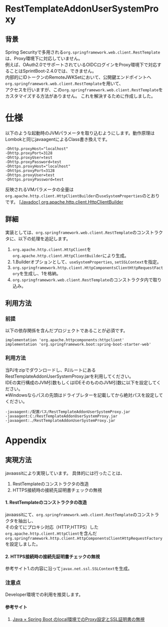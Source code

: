 # RestTemplateAddonUserSystemProxy
## 背景
Spring Securityで多用される`org.springframework.web.client.RestTemplate`は、Proxy環境下に対応していません。  
例えば、OAuth2.0でサポートされているOIDCログインをProxy環境下で対応することはSprintBoot-2.4.0では、できません。  
内部的にIDトークンのRemoteJWKSetにおいて、公開鍵エンドポイントへ`org.springframework.web.client.RestTemplate`を用いて、  
アクセスを行いますが、この`org.springframework.web.client.RestTemplate`をカスタマイズする方法がありません。
これを解決するために作成しました。

# 仕様
以下のような起動時のJVMパラメータを取り込むようにします。動作原理はLombokと同じjavaagentによるClass書き換えです。  
```
-Dhttp.proxyHost="localhost"
-Dhttp.proxyPort=3128
-Dhttp.proxyUser=test
-Dhttp.proxyPassword=test
-Dhttps.proxyHost="localhost"
-Dhttps.proxyPort=3128
-Dhttps.proxyUser=test
-Dhttps.proxyPassword=test
```
反映されるVMパラメータの全量は`org.apache.http.client.HttpClientBuilder`の`useSystemProperties`のとおりです。
[[Javadoc] org.apache.http.client.HttpClientBuilder](https://hc.apache.org/httpcomponents-client-ga/httpclient/apidocs/org/apache/http/impl/client/HttpClientBuilder.html)

## 詳細
実装としては、`org.springframework.web.client.RestTemplate`のコンストラクタに、以下の処理を追記します。
1. `org.apache.http.client.HttpClient`を`org.apache.http.client.HttpClientBuilder`により生成。
2. 1.Builderオプションとして、`useSystemProperties`, `setSSLContext`を指定。
3. `org.springframework.http.client.HttpComponentsClientHttpRequestFactory`を生成し、1を格納。   
4. `org.springframework.web.client.RestTemplate`のコンストラクタ内で取り込み。  

## 利用方法
### 前提
以下の依存関係を含んだプロジェクトであることが必須です。
```
implementation 'org.apache.httpcomponents:httpclient'
implementation 'org.springframework.boot:spring-boot-starter-web'
```

### 利用方法
当PJをzipでダウンロードし、PJルートにあるRestTemplateAddonUserSystemProxy.jarを利用してください。  
IDEの実行構成のJVM引数もしくはIDEそのもののJVM引数に以下を設定してください。  
※Windowsならパスの先頭はドライブレターを記載してから絶対パスを設定してください。
```
-javaagent:/配置パス/RestTemplateAddonUserSystemProxy.jar
-javaagent:C:/RestTemplateAddonUserSystemProxy.jar
-javaagent:./RestTemplateAddonUserSystemProxy.jar
```
# Appendix
## 実現方法
javaassitにより実現しています。
具体的には行ったことは、
1. RestTemplateのコンストラクタの改造
2. HTTPS接続時の接続先証明書チェックの無視

#### 1. RestTemplateのコンストラクタの改造
javaassitにて、`org.springframework.web.client.RestTemplate`のコンストラクタを抽出し、  
その全てにプロキシ対応（HTTP,HTTPS）した`org.apache.http.client.HttpClient`を含んだ  
`org.springframework.http.client.HttpComponentsClientHttpRequestFactory`を設定しました。

#### 2. HTTPS接続時の接続先証明書チェックの無視
参考サイト1.の内容に沿って`javax.net.ssl.SSLContext`を生成。  

### 注意点
Developer環境での利用を推奨します。

#### 参考サイト
1. [Java × Spring Boot のlocal環境でのProxy設定とSSL証明書の無視](https://kcf-developers.hatenablog.jp/entry/2018/09/04/112933)
